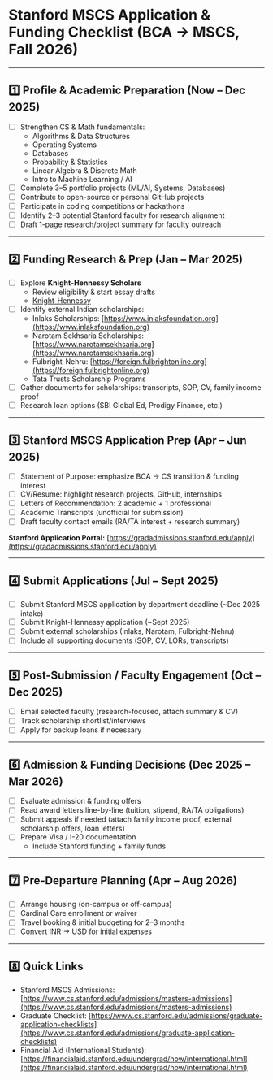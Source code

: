# Stanford MSCS Application & Funding Checklist (BCA → MSCS, Fall 2026)

---

## 1️⃣ Profile & Academic Preparation (Now – Dec 2025)
- [ ] Strengthen CS & Math fundamentals:
  - Algorithms & Data Structures
  - Operating Systems
  - Databases
  - Probability & Statistics
  - Linear Algebra & Discrete Math
  - Intro to Machine Learning / AI
- [ ] Complete 3–5 portfolio projects (ML/AI, Systems, Databases)
- [ ] Contribute to open-source or personal GitHub projects
- [ ] Participate in coding competitions or hackathons
- [ ] Identify 2–3 potential Stanford faculty for research alignment
- [ ] Draft 1-page research/project summary for faculty outreach

---

## 2️⃣ Funding Research & Prep (Jan – Mar 2025)
- [ ] Explore **Knight-Hennessy Scholars**  
  - Review eligibility & start essay drafts  
  - [Knight-Hennessy](https://knight-hennessy.stanford.edu/)
- [ ] Identify external Indian scholarships:
  - Inlaks Scholarships: [https://www.inlaksfoundation.org](https://www.inlaksfoundation.org)  
  - Narotam Sekhsaria Scholarships: [https://www.narotamsekhsaria.org](https://www.narotamsekhsaria.org)  
  - Fulbright-Nehru: [https://foreign.fulbrightonline.org](https://foreign.fulbrightonline.org)  
  - Tata Trusts Scholarship Programs
- [ ] Gather documents for scholarships: transcripts, SOP, CV, family income proof
- [ ] Research loan options (SBI Global Ed, Prodigy Finance, etc.)

---

## 3️⃣ Stanford MSCS Application Prep (Apr – Jun 2025)
- [ ] Statement of Purpose: emphasize BCA → CS transition & funding interest
- [ ] CV/Resume: highlight research projects, GitHub, internships
- [ ] Letters of Recommendation: 2 academic + 1 professional
- [ ] Academic Transcripts (unofficial for submission)
- [ ] Draft faculty contact emails (RA/TA interest + research summary)

**Stanford Application Portal:** [https://gradadmissions.stanford.edu/apply](https://gradadmissions.stanford.edu/apply)

---

## 4️⃣ Submit Applications (Jul – Sept 2025)
- [ ] Submit Stanford MSCS application by department deadline (~Dec 2025 intake)
- [ ] Submit Knight-Hennessy application (~Sept 2025)
- [ ] Submit external scholarships (Inlaks, Narotam, Fulbright-Nehru)
- [ ] Include all supporting documents (SOP, CV, LORs, transcripts)

---

## 5️⃣ Post-Submission / Faculty Engagement (Oct – Dec 2025)
- [ ] Email selected faculty (research-focused, attach summary & CV)
- [ ] Track scholarship shortlist/interviews
- [ ] Apply for backup loans if necessary

---

## 6️⃣ Admission & Funding Decisions (Dec 2025 – Mar 2026)
- [ ] Evaluate admission & funding offers
- [ ] Read award letters line-by-line (tuition, stipend, RA/TA obligations)
- [ ] Submit appeals if needed (attach family income proof, external scholarship offers, loan letters)
- [ ] Prepare Visa / I-20 documentation
  - Include Stanford funding + family funds

---

## 7️⃣ Pre-Departure Planning (Apr – Aug 2026)
- [ ] Arrange housing (on-campus or off-campus)
- [ ] Cardinal Care enrollment or waiver
- [ ] Travel booking & initial budgeting for 2–3 months
- [ ] Convert INR → USD for initial expenses

---

## 8️⃣ Quick Links
- Stanford MSCS Admissions: [https://www.cs.stanford.edu/admissions/masters-admissions](https://www.cs.stanford.edu/admissions/masters-admissions)
- Graduate Checklist: [https://www.cs.stanford.edu/admissions/graduate-application-checklists](https://www.cs.stanford.edu/admissions/graduate-application-checklists)
- Financial Aid (International Students): [https://financialaid.stanford.edu/undergrad/how/international.html](https://financialaid.stanford.edu/undergrad/how/international.html)

